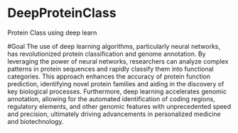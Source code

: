 # DeepProteinClass
 Protein Class using deep learn

#Goal
The use of deep learning algorithms, particularly neural networks, has revolutionized protein classification and genome annotation. By leveraging the power of neural networks, researchers can analyze complex patterns in protein sequences and rapidly classify them into functional categories. This approach enhances the accuracy of protein function prediction, identifying novel protein families and aiding in the discovery of key biological processes. Furthermore, deep learning accelerates genomic annotation, allowing for the automated identification of coding regions, regulatory elements, and other genomic features with unprecedented speed and precision, ultimately driving advancements in personalized medicine and biotechnology.